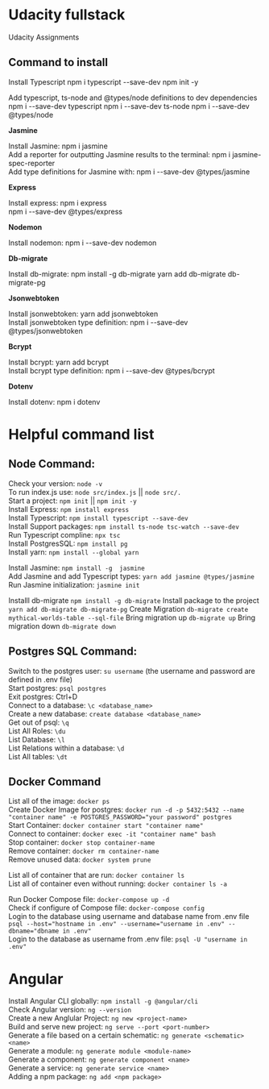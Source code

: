 # Udacity fullstack
Udacity Assignments

## Command to install 
Install Typescript
npm i typescript --save-dev
npm init -y

Add typescript, ts-node and @types/node definitions to dev dependencies
npm i --save-dev typescript 
npm i --save-dev ts-node 
npm i --save-dev @types/node

**Jasmine** <p>
Install Jasmine: npm i jasmine <br>
Add a reporter for outputting Jasmine results to the terminal: npm i jasmine-spec-reporter <br>
Add type definitions for Jasmine with: npm i --save-dev @types/jasmine <br>

**Express** <p>
Install express: npm i express <br>
npm i --save-dev @types/express <br>

**Nodemon** <p>
Install nodemon: npm i --save-dev nodemon

**Db-migrate** <p>
Install db-migrate: npm install -g db-migrate
yarn add db-migrate db-migrate-pg

**Jsonwebtoken** <p>
Install jsonwebtoken: yarn add jsonwebtoken <br>
Install jsonwebtoken type definition: npm i --save-dev @types/jsonwebtoken <br>

**Bcrypt** <p>
Install bcrypt: yarn add bcrypt <br>
Install bcrypt type definition: npm i --save-dev @types/bcrypt <br>

**Dotenv** <p>
Install dotenv: npm i dotenv


# Helpful command list
## Node Command:
Check your version: `node -v`  <br/>
To run index.js use: `node src/index.js`   ||  `node src/.`  <br/>
Start a project: `npm init`  || `npm init -y`  <br/>
Install Express: `npm install express`  <br/>
Install Typescript: `npm install typescript --save-dev`  <br/>
Install Support packages: `npm install ts-node tsc-watch --save-dev`  <br/>
Run Typescript compline: `npx tsc`  <br/>
Install PostgresSQL: `npm install pg`  <br/>
Install yarn: `npm install --global yarn`  <br/>

Install Jasmine: `npm install -g  jasmine`  <br/>
Add Jasmine and add Typescript types: `yarn add jasmine @types/jasmine`  <br/>
Run Jasmine initialization: `jasmine init`  <br/>

Installl db-migrate `npm install -g db-migrate`
Install package to the project `yarn add db-migrate db-migrate-pg`
Create Migration `db-migrate create mythical-worlds-table --sql-file`
Bring migration up `db-migrate up`
Bring migration down `db-migrate down`

## Postgres SQL Command:
Switch to the postgres user: `su username` (the username and password are defined in .env file) <br/>
Start postgres: `psql postgres`  <br/>
Exit postgres: Ctrl+D  <br/>
Connect to a database: `\c <database_name>`  <br/>
Create a new database: `create database <database_name>`  <br/>
Get out of psql: `\q`  <br/>
List All Roles: `\du`  <br/>
List Database: `\l`  <br/>
List Relations within a database: `\d`  <br/>
List All tables: `\dt`  <br/>

## Docker Command
List all of the image: `docker ps`  <br/>
Create Docker Image for postgres: `docker run -d -p 5432:5432 --name "container name" -e POSTGRES_PASSWORD="your password" postgres`  <br/>
Start Container: `docker container start "container name"`  <br/>
Connect to container: `docker exec -it "container name" bash`  <br/>
Stop container: `docker stop container-name`  <br/>
Remove container: `docker rm container-name`  <br/>
Remove unused data: `docker system prune`  <br/>

List all of container that are run: `docker container ls`  <br/>
List all of container even without running: `docker container ls -a`  <br/>

Run Docker Compose file: `docker-compose up -d`  <br/>
Check if configure of Compose file: `docker-compose config`  <br/>
Login to the database using username and database name from .env file `psql --host="hostname in .env" --username="username in .env" --dbname="dbname in .env"` <br/>
Login to the database as username from .env file: `psql -U "username in .env"`  <br/>


# Angular

Install Angular CLI globally: `npm install -g @angular/cli` <br/>
Check Angular version: `ng --version` <br/>
Create a new Anglular Project:  `ng new <project-name>` <br/>
Build and serve new project:  `ng serve --port <port-number>` <br/>
Generate a file based on a certain schematic: `ng generate <schematic> <name>` <br/>
Generate a module: `ng generate module <module-name>` <br/>
Generate a component: `ng generate component <name>` <br/>
Generate a service: `ng generate service <name>` <br/>
Adding a npm package: `ng add <npm package>` <br/>
